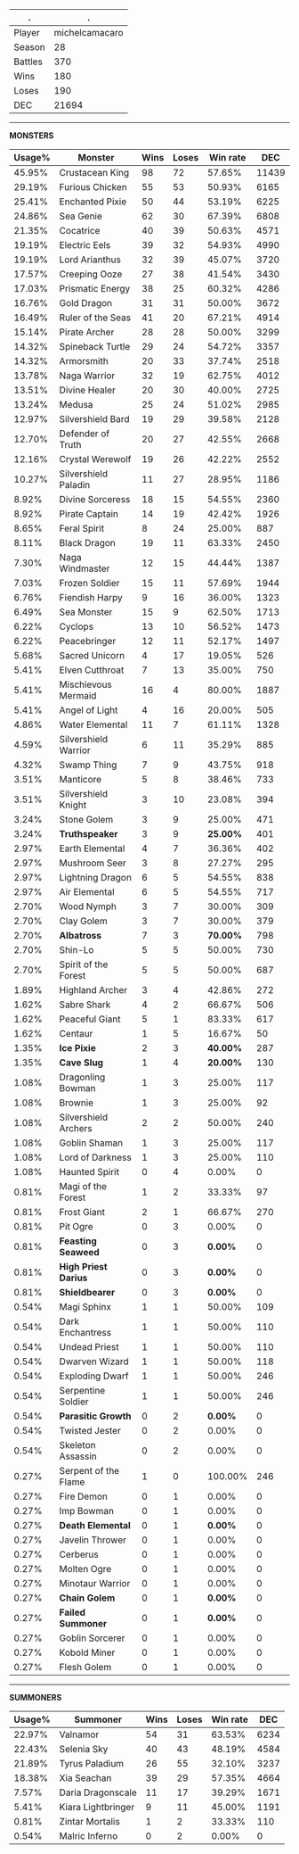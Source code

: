 .|.
|-|-
Player|michelcamacaro
Season|28
Battles|370
Wins|180
Loses|190
DEC|21694

---
**MONSTERS**

Usage%|Monster|Wins|Loses|Win rate|DEC|
-|-|-|-|-|-|
45.95%|Crustacean King|98|72|57.65%|11439|
29.19%|Furious Chicken|55|53|50.93%|6165|
25.41%|Enchanted Pixie|50|44|53.19%|6225|
24.86%|Sea Genie|62|30|67.39%|6808|
21.35%|Cocatrice|40|39|50.63%|4571|
19.19%|Electric Eels|39|32|54.93%|4990|
19.19%|Lord Arianthus|32|39|45.07%|3720|
17.57%|Creeping Ooze|27|38|41.54%|3430|
17.03%|Prismatic Energy|38|25|60.32%|4286|
16.76%|Gold Dragon|31|31|50.00%|3672|
16.49%|Ruler of the Seas|41|20|67.21%|4914|
15.14%|Pirate Archer|28|28|50.00%|3299|
14.32%|Spineback Turtle|29|24|54.72%|3357|
14.32%|Armorsmith|20|33|37.74%|2518|
13.78%|Naga Warrior|32|19|62.75%|4012|
13.51%|Divine Healer|20|30|40.00%|2725|
13.24%|Medusa|25|24|51.02%|2985|
12.97%|Silvershield Bard|19|29|39.58%|2128|
12.70%|Defender of Truth|20|27|42.55%|2668|
12.16%|Crystal Werewolf|19|26|42.22%|2552|
10.27%|Silvershield Paladin|11|27|28.95%|1186|
8.92%|Divine Sorceress|18|15|54.55%|2360|
8.92%|Pirate Captain|14|19|42.42%|1926|
8.65%|Feral Spirit|8|24|25.00%|887|
8.11%|Black Dragon|19|11|63.33%|2450|
7.30%|Naga Windmaster|12|15|44.44%|1387|
7.03%|Frozen Soldier|15|11|57.69%|1944|
6.76%|Fiendish Harpy|9|16|36.00%|1323|
6.49%|Sea Monster|15|9|62.50%|1713|
6.22%|Cyclops|13|10|56.52%|1473|
6.22%|Peacebringer|12|11|52.17%|1497|
5.68%|Sacred Unicorn|4|17|19.05%|526|
5.41%|Elven Cutthroat|7|13|35.00%|750|
5.41%|Mischievous Mermaid|16|4|80.00%|1887|
5.41%|Angel of Light|4|16|20.00%|505|
4.86%|Water Elemental|11|7|61.11%|1328|
4.59%|Silvershield Warrior|6|11|35.29%|885|
4.32%|Swamp Thing|7|9|43.75%|918|
3.51%|Manticore|5|8|38.46%|733|
3.51%|Silvershield Knight|3|10|23.08%|394|
3.24%|Stone Golem|3|9|25.00%|471|
3.24%|**Truthspeaker**|3|9|**25.00%**|401|
2.97%|Earth Elemental|4|7|36.36%|402|
2.97%|Mushroom Seer|3|8|27.27%|295|
2.97%|Lightning Dragon|6|5|54.55%|838|
2.97%|Air Elemental|6|5|54.55%|717|
2.70%|Wood Nymph|3|7|30.00%|309|
2.70%|Clay Golem|3|7|30.00%|379|
2.70%|**Albatross**|7|3|**70.00%**|798|
2.70%|Shin-Lo|5|5|50.00%|730|
2.70%|Spirit of the Forest|5|5|50.00%|687|
1.89%|Highland Archer|3|4|42.86%|272|
1.62%|Sabre Shark|4|2|66.67%|506|
1.62%|Peaceful Giant|5|1|83.33%|617|
1.62%|Centaur|1|5|16.67%|50|
1.35%|**Ice Pixie**|2|3|**40.00%**|287|
1.35%|**Cave Slug**|1|4|**20.00%**|130|
1.08%|Dragonling Bowman|1|3|25.00%|117|
1.08%|Brownie|1|3|25.00%|92|
1.08%|Silvershield Archers|2|2|50.00%|240|
1.08%|Goblin Shaman|1|3|25.00%|117|
1.08%|Lord of Darkness|1|3|25.00%|110|
1.08%|Haunted Spirit|0|4|0.00%|0|
0.81%|Magi of the Forest|1|2|33.33%|97|
0.81%|Frost Giant|2|1|66.67%|270|
0.81%|Pit Ogre|0|3|0.00%|0|
0.81%|**Feasting Seaweed**|0|3|**0.00%**|0|
0.81%|**High Priest Darius**|0|3|**0.00%**|0|
0.81%|**Shieldbearer**|0|3|**0.00%**|0|
0.54%|Magi Sphinx|1|1|50.00%|109|
0.54%|Dark Enchantress|1|1|50.00%|110|
0.54%|Undead Priest|1|1|50.00%|110|
0.54%|Dwarven Wizard|1|1|50.00%|118|
0.54%|Exploding Dwarf|1|1|50.00%|246|
0.54%|Serpentine Soldier|1|1|50.00%|246|
0.54%|**Parasitic Growth**|0|2|**0.00%**|0|
0.54%|Twisted Jester|0|2|0.00%|0|
0.54%|Skeleton Assassin|0|2|0.00%|0|
0.27%|Serpent of the Flame|1|0|100.00%|246|
0.27%|Fire Demon|0|1|0.00%|0|
0.27%|Imp Bowman|0|1|0.00%|0|
0.27%|**Death Elemental**|0|1|**0.00%**|0|
0.27%|Javelin Thrower|0|1|0.00%|0|
0.27%|Cerberus|0|1|0.00%|0|
0.27%|Molten Ogre|0|1|0.00%|0|
0.27%|Minotaur Warrior|0|1|0.00%|0|
0.27%|**Chain Golem**|0|1|**0.00%**|0|
0.27%|**Failed Summoner**|0|1|**0.00%**|0|
0.27%|Goblin Sorcerer|0|1|0.00%|0|
0.27%|Kobold Miner|0|1|0.00%|0|
0.27%|Flesh Golem|0|1|0.00%|0|

---
**SUMMONERS**

Usage%|Summoner|Wins|Loses|Win rate|DEC|
-|-|-|-|-|-|
22.97%|Valnamor|54|31|63.53%|6234|
22.43%|Selenia Sky|40|43|48.19%|4584|
21.89%|Tyrus Paladium|26|55|32.10%|3237|
18.38%|Xia Seachan|39|29|57.35%|4664|
7.57%|Daria Dragonscale|11|17|39.29%|1671|
5.41%|Kiara Lightbringer|9|11|45.00%|1191|
0.81%|Zintar Mortalis|1|2|33.33%|110|
0.54%|Malric Inferno|0|2|0.00%|0|
